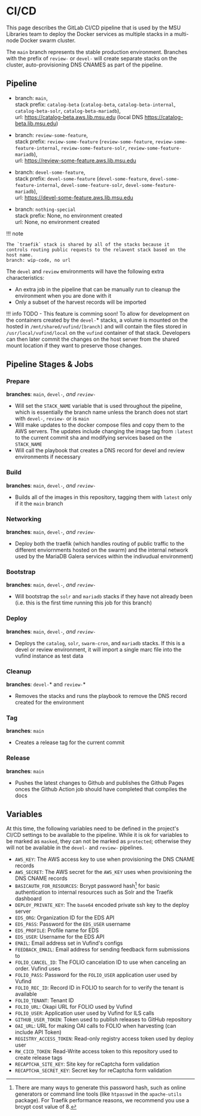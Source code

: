 # CI/CD
This page describes the GitLab CI/CD pipeline that is used by
the MSU Libraries team to deploy the Docker services as multiple stacks
in a multi-node Docker swarm cluster.

The `main` branch represents the stable production environment. Branches
with the prefix of `review-` or `devel-` will create separate stacks on
the cluster, auto-provisioning DNS CNAMES as part of the pipeline.

## Pipeline

* branch: `main`,  
  stack prefix: `catalog-beta` (`catalog-beta`, `catalog-beta-internal`, `catalog-beta-solr`, `catalog-beta-mariadb`),  
  url: https://catalog-beta.aws.lib.msu.edu (local DNS https://catalog-beta.lib.msu.edu)

* branch: `review-some-feature`,  
  stack prefix: `review-some-feature` (`review-some-feature`, `review-some-feature-internal`, `review-some-feature-solr`, `review-some-feature-mariadb`),  
  url: https://review-some-feature.aws.lib.msu.edu 

* branch: `devel-some-feature`,  
  stack prefix: `devel-some-feature` (`devel-some-feature`, `devel-some-feature-internal`, `devel-some-feature-solr`, `devel-some-feature-mariadb`),  
  url: https://devel-some-feature.aws.lib.msu.edu 

* branch: `nothing-special`  
  stack prefix: None, no environment created  
  url: None, no environment created  

!!! note

    The `traefik` stack is shared by all of the stacks because it
    controls routing public requests to the relavent stack based on the host name.
    branch: wip-code, no url

The `devel` and `review` environments will have the following extra characteristics:
* An extra job in the pipeline that can be manually run to cleanup the environment
when you are done with it
* Only a subset of the harvest records will be imported

!!! info
    TODO - This feature is comming soon!
    To allow for development on the containers created by the `devel-`* stacks,
    a volume is mounted on the hosted in `/mnt/shared/vufind/[branch]` and will
    contain the files stored in `/usr/local/vufind/local` on the `vufind` container
    of that stack. Developers can then later commit the changes on the host server
    from the shared mount location if they want to preserve those changes.

## Pipeline Stages & Jobs
### Prepare
**branches**: `main`, `devel-`*, and `review-`*  
* Will set the `STACK_NAME` variable that is used throughout the pipeline, which is essentially
the branch name unless the branch does not start with `devel-`, `review-` or is `main`
* Will make updates to the docker compose files and copy them to the AWS servers. The updates include
changing the image tag from `:latest` to the current commit sha and modifying services based on
the `STACK_NAME`
* Will call the playbook that creates a DNS record for devel and review environments if necessary

### Build
**branches**: `main`, `devel-`*, and `review-`*  
* Builds all of the images in this repository, tagging them with `latest` only if it the `main` branch

### Networking
**branches**: `main`, `devel-`*, and `review-`*  
* Deploy both the traefik (which handles routing of public traffic to the different enviornments
hosted on the swarm) and the internal network used by the MariaDB Galera services
within the indivudual environment)

### Bootstrap
**branches**: `main`, `devel-`*, and `review-`*  
* Will bootstrap the `solr` and `mariadb` stacks if they have not already been (i.e. this is the first time
running this job for this branch)

### Deploy
**branches**: `main`, `devel-`*, and `review-`*  
* Deploys the `catalog`, `solr`, `swarm-cron`, and `mariadb` stacks. If this is a devel or review environment, it will
import a single marc file into the vufind instance as test data

### Cleanup
**branches**: `devel-`* and `review-`*  
* Removes the stacks and runs the playbook to remove the DNS record created for the environment

### Tag
**branches**: `main`  
* Creates a release tag for the current commit

### Release 
**branches**: `main`  
* Pushes the latest changes to Github and publishes the Github Pages onces the Github Action
job should have completed that compiles the docs

## Variables
At this time, the following variables need to be defined in the
project's CI/CD settings to be available to the pipeline. While it is ok for variables to be
marked as `masked`, they can not be marked as `protected`; otherwise they will not be
available in the `devel-` and `review-` pipelines.

* `AWS_KEY`: The AWS access key to use when provisioning the DNS CNAME records
* `AWS_SECRET`: The AWS secret for the `AWS_KEY` uses when provisioning the DNS CNAME records
* `BASICAUTH_FOR_RESOURCES`: Bcrypt password hash[^1] for basic authentication to internal
resources such as Solr and the Traefik dashboard
* `DEPLOY_PRIVATE_KEY`: The `base64` encoded private ssh key to the deploy server
* `EDS_ORG`: Organization ID for the EDS API
* `EDS_PASS`: Password for the `EDS_USER` username
* `EDS_PROFILE`: Profile name for EDS
* `EDS_USER`: Username for the EDS API
* `EMAIL`: Email address set in Vufind's configs 
* `FEEDBACK_EMAIL`: Email address for sending feedback form submissions to
* `FOLIO_CANCEL_ID`: The FOLIO cancelation ID to use when canceling an order. Vufind uses
* `FOLIO_PASS`: Password for the `FOLIO_USER` application user used by Vufind
* `FOLIO_REC_ID`: Record ID in FOLIO to search for to verify the tenant is available
* `FOLIO_TENANT`: Tenant ID 
* `FOLIO_URL`: Okapi URL for FOLIO used by Vufind 
* `FOLIO_USER`: Application user used by Vufind for ILS calls 
* `GITHUB_USER_TOKEN`: Token used to publish releases to GitHub repository 
* `OAI_URL`: URL for making OAI calls to FOLIO when harvesting (can include API Token) 
* `REGISTRY_ACCESS_TOKEN`: Read-only registry access token used by deploy user
* `RW_CICD_TOKEN`: Read-Write access token to this repository used to create release tags 
* `RECAPTCHA_SITE_KEY`: Site key for reCaptcha form validation
* `RECAPTCHA_SECRET_KEY`: Secret key for reCaptcha form validation

[^1]: 
    There are many ways to generate this password hash, such as online generators or command
    line tools (like `htpasswd` in the `apache-utils` package). For Traefik performance
    reasons, we recommend you use a brcypt cost value of 8.
